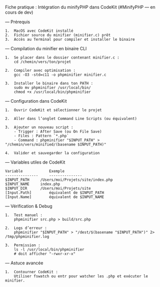 Fiche pratique : Intégration du minifyPHP dans CodeKit
(#MinifyPHP — en cours de dev)

— Prérequis

	1.	MacOS avec CodeKit installé
	2.	Fichier source du minifier (minifier.c) prêt
	3.	Accès au Terminal pour compiler et installer le binaire


— Compilation du minifier en binaire CLI

	1.	Se placer dans le dossier contenant minifier.c :
		cd /chemin/vers/ton/projet

	2.	Compiler avec optimisation :
		gcc -O3 -std=c11 -o phpminifier minifier.c
	
	3.	Installer le binaire dans ton PATH :
		sudo mv phpminifier /usr/local/bin/
		chmod +x /usr/local/bin/phpminifier


— Configuration dans CodeKit


	1.	Ouvrir CodeKit et sélectionner le projet
	
	2.	Aller dans l’onglet Command Line Scripts (ou équivalent)
	
	3.	Ajouter un nouveau script :
		- Trigger : After Save (ou On File Save)
  		- Files : Pattern `*.php` 
  		- Command : phpminifier "$INPUT_PATH" > "/chemin/vers/minified/(basename $INPUT_PATH)"

	4.	Valider et sauvegarder la configuration



— Variables utiles de CodeKit

	Variable			Exemple
	---------------		---------------
	$INPUT_PATH		/Users/moi/Projets/site/index.php
	$INPUT_NAME		index.php
	$INPUT_DIR		/Users/moi/Projets/site
	[Input.Path]		équivalent de $INPUT_PATH
	[Input.Name]		équivalent de $INPUT_NAME



— Vérification & Debug

	1.	Test manuel :
		phpminifier src.php > build/src.php

	2.	Logs d’erreur :
		phpminifier "$INPUT_PATH" > "/dest/$(basename "$INPUT_PATH")" 2> /tmp/phpminifier.log
	
	3.	Permission :
		ls -l /usr/local/bin/phpminifier
		# doit afficher "-rwxr-xr-x"



— Astuce avancée

	1.	Contourner CodeKit :
		Utiliser fswatch ou entr pour watcher les .php et exécuter le minifier.